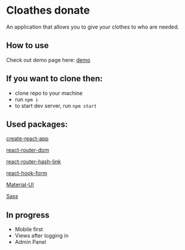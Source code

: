 # Cloathes donate

An application that allows you to give your clothes to who are needed.

## How to use

Check out demo page here: [demo](https://cloathes-donate.netlify.app/)

## If you want to clone then:

- clone repo to your machine
- run `npm i`
- to start dev server, run `npm start`

## Used packages:

[create-react-app](https://www.npmjs.com/package/create-react-app)

[react-router-dom](https://www.npmjs.com/package/react-router-dom)

[react-router-hash-link](https://www.npmjs.com/package/react-router-hash-link)

[react-hook-form](https://www.npmjs.com/package/react-hook-form)

[Material-UI](https://material-ui.com/)

[Sass](https://www.npmjs.com/package/sass)

## In progress

- Mobile first
- Views after logging in
- Admin Panel
